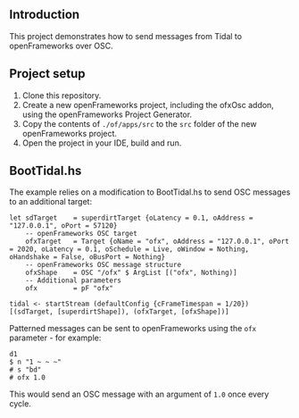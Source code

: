 <h2>Introduction</h2>

This project demonstrates how to send messages from Tidal to openFrameworks over OSC.

<h2>Project setup</h2>

1. Clone this repository.
2. Create a new openFrameworks project, including the ofxOsc addon, using the openFrameworks Project Generator.
3. Copy the contents of `./of/apps/src` to the `src` folder of the new openFrameworks project.
4. Open the project in your IDE, build and run.

<h2>BootTidal.hs</h2>

The example relies on a modification to BootTidal.hs to send OSC messages to an additional target:

```
let sdTarget    = superdirtTarget {oLatency = 0.1, oAddress = "127.0.0.1", oPort = 57120}
    -- openFrameworks OSC target
    ofxTarget   = Target {oName = "ofx", oAddress = "127.0.0.1", oPort = 2020, oLatency = 0.1, oSchedule = Live, oWindow = Nothing, oHandshake = False, oBusPort = Nothing}
    -- openFrameworks OSC message structure
    ofxShape    = OSC "/ofx" $ ArgList [("ofx", Nothing)]
    -- Additional parameters
    ofx         = pF "ofx"

tidal <- startStream (defaultConfig {cFrameTimespan = 1/20}) [(sdTarget, [superdirtShape]), (ofxTarget, [ofxShape])]
```

Patterned messages can be sent to openFrameworks using the `ofx` parameter - for example:

```
d1
$ n "1 ~ ~ ~"
# s "bd"
# ofx 1.0
```

This would send an OSC message with an argument of `1.0` once every cycle.

